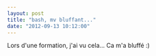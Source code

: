 ```yaml
---
layout: post
title: "bash, mv bluffant..."
date: "2012-09-13 10:12:00"
---
```

Lors d'une formation, j'ai vu cela... Ca m'a bluffé :)

<script src="http://pastebin.com/embed_js.php?i=efzQFbzN"></script>

<div style="overflow:hidden; height:0;">bash, mv, remove version</div>
